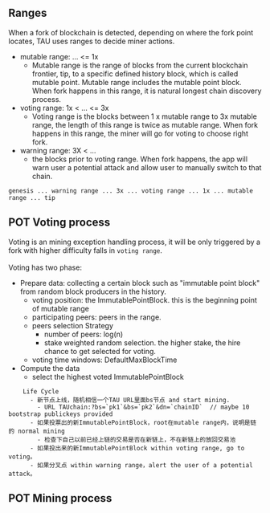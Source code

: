 ## Ranges
When a fork of blockchain is detected, depending on where the fork point locates, TAU uses ranges to decide miner actions. 

* mutable range:  ... <= 1x
   * Mutable range is the range of blocks from the current blockchain frontier, tip, to a specific defined history block, which is called mutable point. Mutable range includes the mutable point block. When fork happens in this range, it is natural longest chain discovery process.  
* voting range:   1x  < ...  <= 3x 
   * Voting range is the blocks between 1 x mutable range to 3x mutable range, the length of this range is twice as mutable range. When fork happens in this range, the miner will go for voting to choose right fork. 
* warning range:  3X  < ...
   * the blocks prior to voting range. When fork happens, the app will warn user a potential attack and allow user to manually switch to that chain. 
```
genesis ... warning range ... 3x ... voting range ... 1x ... mutable range ... tip
```
## POT Voting process
Voting is an mining exception handling process, it will be only triggered by a fork with higher difficulty falls in `voting range`.  <br><br>
Voting has two phase: 
* Prepare data: collecting a certain block such as "immutable point block" from random block producers in the history.
   - voting position: the ImmutablePointBlock. this is the beginning point of mutable range
   - participating peers: peers in the  range.
   - peers selection Strategy
      * number of peers:  log(n)
      * stake weighted random selection. the higher stake, the hire chance to get selected for voting.
   - voting time windows: DefaultMaxBlockTime
* Compute the data 
   - select the highest voted ImmutablePointBlock
```
    Life Cycle
      - 新节点上线，随机相信一个TAU URL里面bs节点 and start mining.
        - URL TAUchain:?bs=`pk1`&bs=`pk2`&dn=`chainID`  // maybe 10 bootstrap publickeys provided
      - 如果投票出的新ImmutablePointBlock，root在mutable range内，说明是链的 normal mining
        - 检查下自己以前已经上链的交易是否在新链上，不在新链上的放回交易池
      - 如果投出来的新ImmutablePointBlock within voting range, go to voting。
      - 如果分叉点 within warning range，alert the user of a potential attack。
```
## POT Mining process
 

